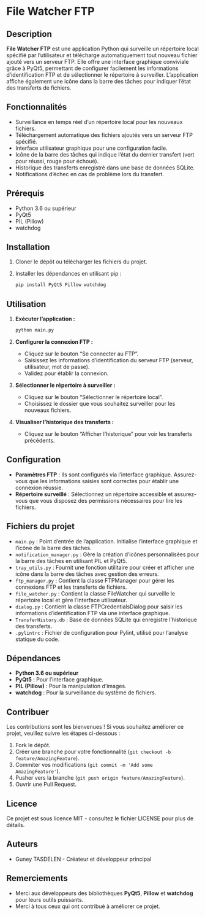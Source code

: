 # File Watcher FTP

## Description

**File Watcher FTP** est une application Python qui surveille un répertoire local spécifié par l’utilisateur et télécharge automatiquement tout nouveau fichier ajouté vers un serveur FTP. Elle offre une interface graphique conviviale grâce à PyQt5, permettant de configurer facilement les informations d’identification FTP et de sélectionner le répertoire à surveiller. L’application affiche également une icône dans la barre des tâches pour indiquer l’état des transferts de fichiers.

## Fonctionnalités

- Surveillance en temps réel d’un répertoire local pour les nouveaux fichiers.
- Téléchargement automatique des fichiers ajoutés vers un serveur FTP spécifié.
- Interface utilisateur graphique pour une configuration facile.
- Icône de la barre des tâches qui indique l’état du dernier transfert (vert pour réussi, rouge pour échoué).
- Historique des transferts enregistré dans une base de données SQLite.
- Notifications d’échec en cas de problème lors du transfert.

## Prérequis

- Python 3.6 ou supérieur
- PyQt5
- PIL (Pillow)
- watchdog

## Installation

1. Cloner le dépôt ou télécharger les fichiers du projet.
2. Installer les dépendances en utilisant pip :

   ```bash
   pip install PyQt5 Pillow watchdog
   ```
## Utilisation

1. **Exécuter l’application :**

   ```bash
   python main.py
   ```

2. **Configurer la connexion FTP :**
   - Cliquez sur le bouton “Se connecter au FTP”.
   - Saisissez les informations d’identification du serveur FTP (serveur, utilisateur, mot de passe).
   - Validez pour établir la connexion.

3. **Sélectionner le répertoire à surveiller :**
   - Cliquez sur le bouton “Sélectionner le répertoire local”.
   - Choisissez le dossier que vous souhaitez surveiller pour les nouveaux fichiers.

4. **Visualiser l’historique des transferts :**
   - Cliquez sur le bouton “Afficher l’historique” pour voir les transferts précédents.

## Configuration

- **Paramètres FTP** : Ils sont configurés via l’interface graphique. Assurez-vous que les informations saisies sont correctes pour établir une connexion réussie.
- **Répertoire surveillé** : Sélectionnez un répertoire accessible et assurez-vous que vous disposez des permissions nécessaires pour lire les fichiers.

## Fichiers du projet

- `main.py` : Point d’entrée de l’application. Initialise l’interface graphique et l’icône de la barre des tâches.
- `notification_manager.py` : Gère la création d’icônes personnalisées pour la barre des tâches en utilisant PIL et PyQt5.
- `tray_utils.py` : Fournit une fonction utilitaire pour créer et afficher une icône dans la barre des tâches avec gestion des erreurs.
- `ftp_manager.py` : Contient la classe FTPManager pour gérer les connexions FTP et les transferts de fichiers.
- `file_watcher.py` : Contient la classe FileWatcher qui surveille le répertoire local et gère l’interface utilisateur.
- `dialog.py` : Contient la classe FTPCredentialsDialog pour saisir les informations d’identification FTP via une interface graphique.
- `TransferHistory.db` : Base de données SQLite qui enregistre l’historique des transferts.
- `.pylintrc` : Fichier de configuration pour Pylint, utilisé pour l’analyse statique du code.

## Dépendances

- **Python 3.6 ou supérieur**
- **PyQt5** : Pour l’interface graphique.
- **PIL (Pillow)** : Pour la manipulation d’images.
- **watchdog** : Pour la surveillance du système de fichiers.

## Contribuer

Les contributions sont les bienvenues ! Si vous souhaitez améliorer ce projet, veuillez suivre les étapes ci-dessous :

1. Fork le dépôt.
2. Créer une branche pour votre fonctionnalité (`git checkout -b feature/AmazingFeature`).
3. Commiter vos modifications (`git commit -m 'Add some AmazingFeature'`).
4. Pusher vers la branche (`git push origin feature/AmazingFeature`).
5. Ouvrir une Pull Request.

## Licence

Ce projet est sous licence MIT - consultez le fichier LICENSE pour plus de détails.

## Auteurs

- Guney TASDELEN - Créateur et développeur principal

## Remerciements

- Merci aux développeurs des bibliothèques **PyQt5**, **Pillow** et **watchdog** pour leurs outils puissants.
- Merci à tous ceux qui ont contribué à améliorer ce projet.
